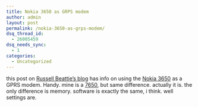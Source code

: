 ```yaml
---
title: Nokia 3650 as GRPS modem
author: admin
layout: post
permalink: /nokia-3650-as-grps-modem/
dsq_thread_id:
  - 26005459
dsq_needs_sync:
  - 1
categories:
  - Uncategorized
---
```

this post on [Russell Beattie&#8217;s blog][1] has info on using the [Nokia 3650][2] as a GPRS modem. Handy. mine is a [7650][3], but same difference. actually it is. the only difference is memory. software is exactly the same, i think. well settings are.

 [1]: http://www.russellbeattie.com/notebook/1003841.html
 [2]: http://www.nokia.com/phones/3650
 [3]: http://www.nokia.com/phones/7650